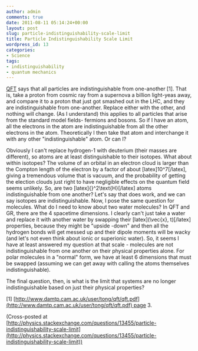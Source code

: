 ```yaml
---
author: admin
comments: true
date: 2011-08-11 05:14:24+00:00
layout: post
slug: particle-indistinguishability-scale-limit
title: Particle Indistinguishability Scale Limit
wordpress_id: 13
categories:
- Science
tags:
- indistinguishability
- quantum mechanics
---
```


[QFT](http://en.wikipedia.org/wiki/Quantum_field_theory) says that all particles are indistinguishable from one-another [1]. That is, take a proton from cosmic ray from a supernova a billion light-yeas away, and compare it to a proton that just got smashed out in the LHC, and they are indistinguishable from one-another. Replace either with the other, and nothing will change. (As I understand) this applies to all particles that arise from the standard model fields- fermions and bosons. So if I have an atom, all the electrons in the atom are indistinguishable from all the other electrons in the atom. Theoretically I then take that atom and interchange it with any other "indistinguishable" atom. Or can I?

Obviously I can't replace hydrogen-1 with deuterium (their masses are different), so atoms are at least distinguishable to their isotopes. What about within isotopes? The volume of an orbital in an electron cloud is larger than the Compton length of the electron by a factor of about [latex]10^7[/latex], giving a tremendous volume that is vacuum, and the probability of getting the election clouds just right to have negligible effects on the quantum field seems unlikely. So, are two [latex]{}^2\text{H}[/latex] atoms indistinguishable from one another? Let's say that does work, and we can say isotopes are indistinguishable. Now, I pose the same question for molecules. What do I need to know about two water molecules? In QFT and GR, there are the 4 spacetime dimensions. I clearly can't just take a water and replace it with another water by swapping their [latex](\vec{x}, t)[/latex] properties, because they might be "upside -down" and then all the hydrogen bonds will get messed up and their dipole moments will be wacky (and let's not even think about ionic or superionic water). So, it seems I have at least answered my question at that scale - molecules are not indistinguishable from one another on their physical properties alone. For polar molecules in a "normal" form, we have at least 6 dimensions that must be swapped (assuming we can get away with calling the atoms themselves indistinguishable).

The final question, then, is what is the limit that systems are no longer indistinguishable based on just their physical properties?

[1] [http://www.damtp.cam.ac.uk/user/tong/qft/qft.pdf](http://www.damtp.cam.ac.uk/user/tong/qft/qft.pdf) page 3.

(Cross-posted at [http://physics.stackexchange.com/questions/13455/particle-indistinguishability-scale-limit](http://physics.stackexchange.com/questions/13455/particle-indistinguishability-scale-limit))
